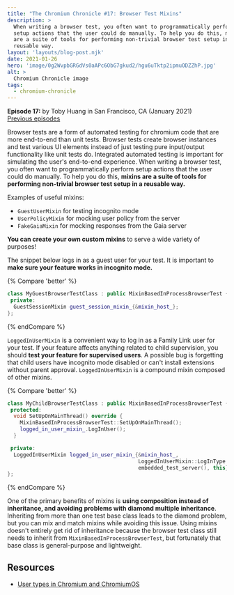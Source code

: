 ```yaml
---
title: "The Chromium Chronicle #17: Browser Test Mixins"
description: >
  When writing a browser test, you often want to programmatically perform
  setup actions that the user could do manually. To help you do this, mixins
  are a suite of tools for performing non-trivial browser test setup in a
  reusable way.
layout: 'layouts/blog-post.njk'
date: 2021-01-26
hero: 'image/0g2WvpbGRGdVs0aAPc6ObG7gkud2/hgu6uTktp2ipmuODZZhP.jpg'
alt: >
  Chromium Chronicle image
tags:
  - chromium-chronicle
---
```


**Episode 17:** by Toby Huang in San Francisco, CA (January 2021)<br>
[Previous episodes](/tags/chromium-chronicle/)

Browser tests are a form of automated testing for chromium code that are more
end-to-end than unit tests. Browser tests create browser instances and test
various UI elements instead of just testing pure input/output functionality
like unit tests do. Integrated automated testing is important for simulating
the user's end-to-end experience. When writing a browser test, you often want
to programmatically perform setup actions that the user could do manually.
To help you do this, **mixins are a suite of tools for performing non-trivial
browser test setup in a reusable way.**

Examples of useful mixins:

* `GuestUserMixin` for testing incognito mode
* `UserPolicyMixin` for mocking user policy from the server
* `FakeGaiaMixin` for mocking responses from the Gaia server

**You can create your own custom mixins** to serve a wide variety of purposes!

The snippet below logs in as a guest user for your test. It is important to
**make sure your feature works in incognito mode.**

{% Compare 'better' %}

```cpp
class MyGuestBrowserTestClass : public MixinBasedInProcessBrowserTest {
 private:
  GuestSessionMixin guest_session_mixin_{&mixin_host_};
};
```

{% endCompare %}

`LoggedInUserMixin` is a convenient way to log in as a Family Link user for
your test. If your feature affects anything related to child supervision,
you should **test your feature for supervised users**. A possible bug is
forgetting that child users have incognito mode disabled or can't install
extensions without parent approval. `LoggedInUserMixin` is a compound mixin
composed of other mixins.

{% Compare 'better' %}

```cpp
class MyChildBrowserTestClass : public MixinBasedInProcessBrowserTest {
 protected:
  void SetUpOnMainThread() override {
    MixinBasedInProcessBrowserTest::SetUpOnMainThread();
    logged_in_user_mixin_.LogInUser();
  }

 private:
  LoggedInUserMixin logged_in_user_mixin_{&mixin_host_,
                                          LoggedInUserMixin::LogInType::kChild,
                                          embedded_test_server(), this};
};
```

{% endCompare %}

One of the primary benefits of mixins is **using composition instead of
inheritance, and avoiding problems with diamond multiple inheritance**.
Inheriting from more than one test base class leads to the diamond problem,
but you can mix and match mixins while avoiding this issue. Using mixins
doesn't entirely get rid of inheritance because the browser test class still
needs to inherit from `MixinBasedInProcessBrowserTest`, but fortunately that
base class is general-purpose and lightweight.

## Resources

* [User types in Chromium and ChromiumOS][user-types]

[user-types]: https://chromium.googlesource.com/chromium/src/+/HEAD/docs/login/user_types.md
